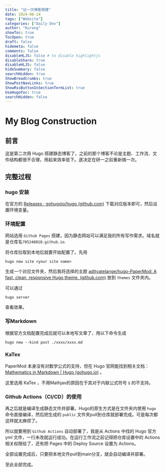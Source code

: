 ```yaml
---
title: "记一次博客搭建"
date: 2024-06-24
tags: ["Website"]
categories: ["Daily Dev"]
author: "Kurong"
showToc: true
TocOpen: true
draft: false
hidemeta: false
comments: false
disableHLJS: false # to disable highlightjs
disableShare: true
disableHLJS: false
hideSummary: false
searchHidden: true
ShowBreadCrumbs: true
ShowPostNavLinks: true
ShowRssButtonInSectionTermList: true
UseHugoToc: true
searchHidden: false
---
```


# My Blog Construction

## 前言

这是第二次用 Hugo 搭建静态博客了，之前的那个博客不论是主题、工作流、文件结构都很不合理，用起来效率低下。遂决定在研一之前重新搞一次。



## 完整过程

### hugo 安装

在官方的 [Releases · gohugoio/hugo (github.com)](https://github.com/gohugoio/hugo/releases) 下载对应版本即可，然后设置环境变量。



### 环境配置

网站选用 ` Github Pages ` 搭建，因为静态网站可以满足我的所有写作需求。域名就是仓库名`705248010.github.io`.

将仓库拉取到本地后就要开始配置了。先用

```
hugo new site <your site name>
```

生成一个对应文件夹，然后我将选择的主题 [adityatelange/hugo-PaperMod: A fast, clean, responsive Hugo theme. (github.com)](https://github.com/adityatelange/hugo-PaperMod) 放到 `themes` 文件夹内。

可以通过

```
hugo server
```

查看效果。



###  写Markdown

根据官方文档配置完成后就可以本地写文章了，用以下命令生成

```
hugo new --kind post ./xxxx/xxxx.md
```



### KaTex

PaperMod 本身没有对数学公式的支持，但在 Hugo 官网能找到相关文档：[Mathematics in Markdown | Hugo (gohugo.io)](https://gohugo.io/content-management/mathematics/) 。

这里选用 KaTex ，不用Mathjax的原因在于其对于内联公式符号 `$` 的不支持。



### Github Actions（CI/CD）的使用

再之后就是编译生成静态文件并部署。Hugo的原生方式是在文件夹内使用 `hugo` 命令直接编译，然后把生成的 `public` 文件夹pull到仓库就部署完成。可是每次都这样就太麻烦了。

所以就要用到 `Github Actions` 自动部署了，我是从 Actions 中找的 Hugo 官方 yml 文件，一行未改就运行成功。在运行工作流之前记得把仓库设置中的 Actions 相关权限给了，还有把 Pages 中的 Deploy Source 设置为 Actions。

全部设置完成后，只要把本地文件pull到main分支，就会自动编译并部署。

至此全部完成。
